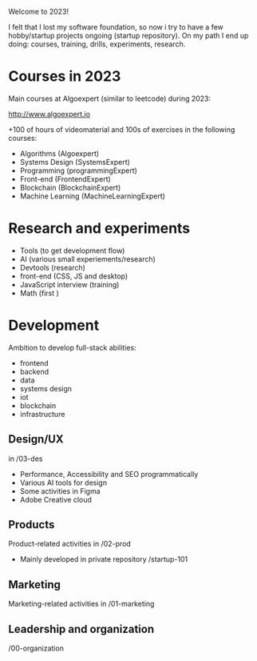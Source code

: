 Welcome to 2023!

I felt that I lost my software foundation, so now i try to have a few hobby/startup projects ongoing (startup repository). On my path I end up doing: courses, training, drills, experiments, research.

# Courses in 2023

Main courses at Algoexpert (similar to leetcode) during 2023:

http://www.algoexpert.io

+100 of hours of videomaterial and 100s of exercises in the following courses:

- Algorithms (Algoexpert)
- Systems Design (SystemsExpert)
- Programming (programmingExpert)
- Front-end (FrontendExpert)
- Blockchain (BlockchainExpert)
- Machine Learning (MachineLearningExpert)

# Research and experiments

- Tools (to get development flow)
- AI (various small experiements/research)
- Devtools (research)
- front-end (CSS, JS and desktop)
- JavaScript interview (training)
- Math (first )

# Development

Ambition to develop full-stack abilities:

- frontend
- backend
- data
- systems design
- iot
- blockchain
- infrastructure

## Design/UX

in /03-des

- Performance, Accessibility and SEO programmatically
- Various AI tools for design
- Some activities in Figma
- Adobe Creative cloud

## Products

Product-related activities in /02-prod

- Mainly developed in private repository /startup-101

## Marketing

Marketing-related activities in /01-marketing

## Leadership and organization

/00-organization
